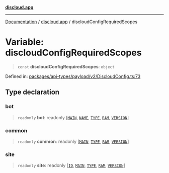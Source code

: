 [**discloud.app**](../README.md)

***

[Documentation](../../packages.md) / [discloud.app](../README.md) / discloudConfigRequiredScopes

# Variable: discloudConfigRequiredScopes

> `const` **discloudConfigRequiredScopes**: `object`

Defined in: [packages/api-types/payload/v2/DiscloudConfig.ts:73](https://github.com/discloud/discloud.app/blob/8d6df0b18784d1a4408701ac8e6b9db44dbb7133/packages/api-types/payload/v2/DiscloudConfig.ts#L73)

## Type declaration

### bot

> `readonly` **bot**: readonly \[[`MAIN`](../enumerations/DiscloudConfigScopes.md#main), [`NAME`](../enumerations/DiscloudConfigScopes.md#name), [`TYPE`](../enumerations/DiscloudConfigScopes.md#type), [`RAM`](../enumerations/DiscloudConfigScopes.md#ram), [`VERSION`](../enumerations/DiscloudConfigScopes.md#version)\]

### common

> `readonly` **common**: readonly \[[`MAIN`](../enumerations/DiscloudConfigScopes.md#main), [`TYPE`](../enumerations/DiscloudConfigScopes.md#type), [`RAM`](../enumerations/DiscloudConfigScopes.md#ram), [`VERSION`](../enumerations/DiscloudConfigScopes.md#version)\]

### site

> `readonly` **site**: readonly \[[`ID`](../enumerations/DiscloudConfigScopes.md#id), [`MAIN`](../enumerations/DiscloudConfigScopes.md#main), [`TYPE`](../enumerations/DiscloudConfigScopes.md#type), [`RAM`](../enumerations/DiscloudConfigScopes.md#ram), [`VERSION`](../enumerations/DiscloudConfigScopes.md#version)\]
